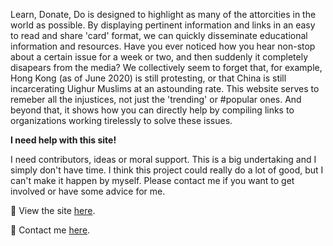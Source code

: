 Learn, Donate, Do is designed to highlight as many of the attorcities in the world as possible. By displaying pertinent information and links in an easy to read and share 'card' format, we can quickly disseminate educational information and resources. Have you ever noticed how you hear non-stop about a certain issue for a week or two, and then suddenly it completely disapears from the media? We collectively seem to forget that, for example, Hong Kong (as of June 2020) is still protesting, or that China is still incarcerating Uighur Muslims at an astounding rate. This website serves to remeber all the injustices, not just the 'trending' or #popular ones. And beyond that, it shows how you can directly help by compiling links to organizations working tirelessly to solve these issues.

<strong>I need help with this site!</strong>
  
  I need contributors, ideas or moral support. This is a big undertaking and I simply don't have time. I think this project could really do a lot of good, but I can't make it happen by myself. Please contact me if you want to get involved or have some advice for me.

🚀 View the site <a href="https://hecklerjim.github.io/learn.donate.do/">here</a>.

👋 Contact me <a target="_blank" href="https://sebjagoe.com/contact">here</a>.
